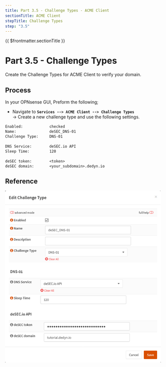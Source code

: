```yaml
---
title: Part 3.5 - Challenge Types - ACME Client
sectionTitle: ACME Client
stepTitle: Challenge Types
step: "3.5"
---
```


{{ $frontmatter.sectionTitle }}
# Part 3.5 - Challenge Types

Create the Challenge Types for ACME Client to verify your domain.

## Process

In your OPNsense GUI, Preform the following;

- Navigate to **`Services --> ACME Client --> Challenge Types`**  
  -> Create a new challenge type and use the following settings.

```text
Enabled:            checked
Name:               deSEC_DNS-01
Challenge Type:     DNS-01

DNS Service:        deSEC.io API
Sleep Time:         120

deSEC token:        <token>
deSEC domain:       <your_subdomain>.dedyn.io
```

## Reference
![P003-005-ACME-Challenge-Types](assets/P003-005-ACME-Challenge-Types.png)
